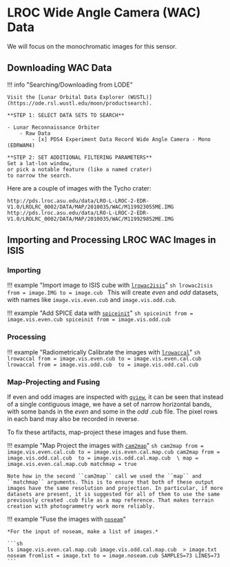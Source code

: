 # LROC Wide Angle Camera (WAC) Data

We will focus on the monochromatic images for this sensor.

## Downloading WAC Data

!!! info "Searching/Downloading from LODE"

    Visit the [Lunar Orbital Data Explorer (WUSTL)](https://ode.rsl.wustl.edu/moon/productsearch).

    **STEP 1: SELECT DATA SETS TO SEARCH**

    - Lunar Reconnaissance Orbiter
        - Raw Data
            - [x] PDS4 Experiment Data Record Wide Angle Camera - Mono (EDRWAM4)

    **STEP 2: SET ADDITIONAL FILTERING PARAMETERS**  
    Set a lat-lon window, 
    or pick a notable feature (like a named crater)
    to narrow the search.

Here are a couple of images with the Tycho crater:

    http://pds.lroc.asu.edu/data/LRO-L-LROC-2-EDR-V1.0/LROLRC_0002/DATA/MAP/2010035/WAC/M119923055ME.IMG
    http://pds.lroc.asu.edu/data/LRO-L-LROC-2-EDR-V1.0/LROLRC_0002/DATA/MAP/2010035/WAC/M119929852ME.IMG


## Importing and Processing LROC WAC Images in ISIS

### Importing

!!! example "Import image to ISIS cube with [`lrowac2isis`](https://isis.astrogeology.usgs.gov/Application/presentation/Tabbed/lrowac2isis/lrowac2isis.html)"
    ```sh
    lrowac2isis from = image.IMG to = image.cub
    ```
    This will create *even* and *odd* datasets, with names like
    `image.vis.even.cub` and `image.vis.odd.cub`.

!!! example "Add SPICE data with [`spiceinit`](https://isis.astrogeology.usgs.gov/Application/presentation/Tabbed/spiceinit/spiceinit.html)"
    ```sh
    spiceinit from = image.vis.even.cub
    spiceinit from = image.vis.odd.cub
    ```

### Processing

!!! example "Radiometrically Calibrate the images with [`lrowaccal`](https://isis.astrogeology.usgs.gov/Application/presentation/Tabbed/lrowaccal/lrowaccal.html)"
    ```sh
    lrowaccal from = image.vis.even.cub to = image.vis.even.cal.cub
    lrowaccal from = image.vis.odd.cub  to = image.vis.odd.cal.cub
    ```

### Map-Projecting and Fusing

If even and odd images are inspected with 
[`qview`](https://isis.astrogeology.usgs.gov/Application/presentation/Tabbed/qview/qview.html), 
it can be seen that instead of a single contiguous image, we have a set of narrow
horizontal bands, with some bands in the *even* and some in the *odd*
.cub file. The pixel rows in each band may also be recorded in reverse.

To fix these artifacts, map-project these images and fuse them.

!!! example "Map Project the images with [`cam2map`](https://isis.astrogeology.usgs.gov/Application/presentation/Tabbed/cam2map/cam2map.html)"
    ```sh
    cam2map from = image.vis.even.cal.cub to = image.vis.even.cal.map.cub
    cam2map from = image.vis.odd.cal.cub  to = image.vis.odd.cal.map.cub  \
      map = image.vis.even.cal.map.cub matchmap = true
    ```

    Note how in the second ``cam2map`` call we used the ``map`` and
    ``matchmap`` arguments. This is to ensure that both of these output
    images have the same resolution and projection. In particular, if more
    datasets are present, it is suggested for all of them to use the same
    previously created .cub file as a map reference. That makes terrain
    creation with photogrammetry work more reliably. 

!!! example "Fuse the images with [`noseam`](https://isis.astrogeology.usgs.gov/Application/presentation/Tabbed/noseam/noseam.html)"

    *For the input of noseam, make a list of images.*

    ```sh
    ls image.vis.even.cal.map.cub image.vis.odd.cal.map.cub  > image.txt
    noseam fromlist = image.txt to = image.noseam.cub SAMPLES=73 LINES=73
    ```